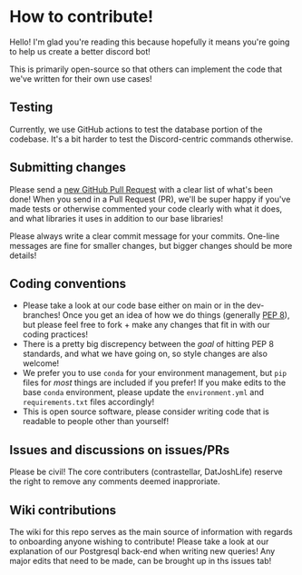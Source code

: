 # How to contribute!
Hello! I'm glad you're reading this because hopefully it means you're going to help us create a better discord bot!

This is primarily open-source so that others can implement the code that we've written for their own use cases!

## Testing
Currently, we use GitHub actions to test the database portion of the codebase. It's a bit harder to test the Discord-centric commands otherwise.

## Submitting changes
Please send a [new GitHub Pull Request](https://github.com/contrastellar/raid-callouts/compare) with a clear list of what's been done!
When you send in a Pull Request (PR), we'll be super happy if you've made tests or otherwise commented your code clearly with what it does, and what libraries it uses in addition to our base libraries!

Please always write a clear commit message for your commits. One-line messages are fine for smaller changes, but bigger changes should be more details!

## Coding conventions
* Please take a look at our code base either on main or in the dev-branches! Once you get an idea of how we do things (generally [PEP 8](https://peps.python.org/pep-0008/)), but please feel free to fork + make any changes that fit in with our coding practices!
* There is a pretty big discrepency between the *goal* of hitting PEP 8 standards, and what we have going on, so style changes are also welcome!
* We prefer you to use `conda` for your environment management, but `pip` files for *most* things are included if you prefer! If you make edits to the base `conda` environment, please update the `environment.yml` and `requirements.txt` files accordingly!
* This is open source software, please consider writing code that is readable to people other than yourself!

## Issues and discussions on issues/PRs
Please be civil! The core contributers (contrastellar, DatJoshLife) reserve the right to remove any comments deemed inapproriate.

## Wiki contributions
The wiki for this repo serves as the main source of information with regards to onboarding anyone wishing to contribute! Please take a look at our explanation of our Postgresql back-end when writing new queries!
Any major edits that need to be made, can be brought up in ths issues tab!
